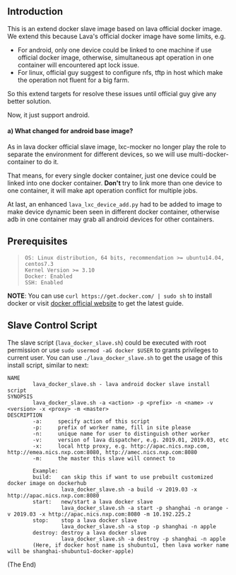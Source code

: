 ## Introduction

This is an extend docker slave image based on lava official docker image.<br />
We extend this because Lava's official docker image have some limits, e.g.

* For android, only one device could be linked to one machine if use official docker image, otherwise, simultaneous apt operation in one container will encountered apt lock issue.
* For linux, official guy suggest to configure nfs, tftp in host which make the operation not fluent for a big farm.

So this extend targets for resolve these issues until official guy give any better solution.

Now, it just support android.

#### a) What changed for android base image?

As in lava docker official slave image, lxc-mocker no longer play the role to separate the environment for different devices, so we will use multi-docker-container to do it.

That means, for every single docker container, just one device could be linked into one docker container. **Don't** try to link more than one device to one container, it will make apt operation conflict for multiple jobs.

At last, an enhanced `lava_lxc_device_add.py` had to be added to image to make device dynamic been seen in different docker container, otherwise adb in one container may grab all android devices for other containers.



## Prerequisites

>     OS: Linux distribution, 64 bits, recommendation >= ubuntu14.04, centos7.3
>     Kernel Version >= 3.10
>     Docker: Enabled
>     SSH: Enabled

**NOTE**: You can use `curl https://get.docker.com/ | sudo sh` to install docker or visit [docker official website](https://docs.docker.com/install/linux/docker-ce/ubuntu/) to get the latest guide.

## Slave Control Script

The slave script (`lava_docker_slave.sh`) could be executed with root permission or use `sudo usermod -aG docker $USER` to grants privileges to current user. You can use `./lava_docker_slave.sh` to get the usage of this install script, similar to next:

    NAME
            lava_docker_slave.sh - lava android docker slave install script
    SYNOPSIS
            lava_docker_slave.sh -a <action> -p <prefix> -n <name> -v <version> -x <proxy> -m <master>
    DESCRIPTION
            -a:     specify action of this script
            -p:     prefix of worker name, fill in site please
            -n:     unique name for user to distinguish other worker
            -v:     version of lava dispatcher, e.g. 2019.01, 2019.03, etc
            -x:     local http proxy, e.g. http://apac.nics.nxp.com, http://emea.nics.nxp.com:8080, http://amec.nics.nxp.com:8080
            -m:     the master this slave will connect to

            Example:
            build:   can skip this if want to use prebuilt customized docker image on dockerhub
                     lava_docker_slave.sh -a build -v 2019.03 -x http://apac.nics.nxp.com:8080
            start:   new/start a lava docker slave
                     lava_docker_slave.sh -a start -p shanghai -n orange -v 2019.03 -x http://apac.nics.nxp.com:8080 -m 10.192.225.2
            stop:    stop a lava docker slave
                     lava_docker_slave.sh -a stop -p shanghai -n apple
            destroy: destroy a lava docker slave
                     lava_docker_slave.sh -a destroy -p shanghai -n apple
            (Here, if docker host name is shubuntu1, then lava worker name will be shanghai-shubuntu1-docker-apple)


(The End)

